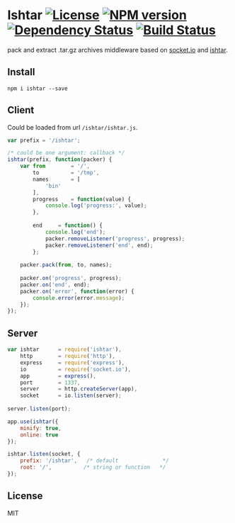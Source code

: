 # Ishtar [![License][LicenseIMGURL]][LicenseURL] [![NPM version][NPMIMGURL]][NPMURL] [![Dependency Status][DependencyStatusIMGURL]][DependencyStatusURL] [![Build Status][BuildStatusIMGURL]][BuildStatusURL]

pack and extract .tar.gz archives middleware based on [socket.io](http://socket.io "Socket.io") and [ishtar](https://github.com/coderaiser/node-jaguar "Jaguar").

## Install

```
npm i ishtar --save
```

## Client

Could be loaded from url `/ishtar/ishtar.js`.

```js
var prefix = '/ishtar';

/* could be one argument: callback */
ishtar(prefix, function(packer) {
    var from        = '/',
        to          = '/tmp',
        names       = [
            'bin'
        ],
        progress    = function(value) {
            console.log('progress:', value);
        },
        
        end     = function() {
            console.log('end');
            packer.removeListener('progress', progress);
            packer.removeListener('end', end);
        };
    
    packer.pack(from, to, names);
    
    packer.on('progress', progress);
    packer.on('end', end);
    packer.on('error', function(error) {
        console.error(error.message);
    });
});

```

## Server

```js
var ishtar      = require('ishtar'),
    http        = require('http'),
    express     = require('express'),
    io          = require('socket.io'),
    app         = express(),
    port        = 1337,
    server      = http.createServer(app),
    socket      = io.listen(server);
    
server.listen(port);

app.use(ishtar({
    minify: true,
    online: true
});

ishtar.listen(socket, {
    prefix: '/ishtar',   /* default              */
    root: '/',          /* string or function   */
});
```

## License

MIT

[NPMIMGURL]:                https://img.shields.io/npm/v/ishtar.svg?style=flat
[BuildStatusIMGURL]:        https://img.shields.io/travis/coderaiser/node-ishtar/master.svg?style=flat
[DependencyStatusIMGURL]:   https://img.shields.io/gemnasium/coderaiser/node-ishtar.svg?style=flat
[LicenseIMGURL]:            https://img.shields.io/badge/license-MIT-317BF9.svg?style=flat
[NPMURL]:                   https://npmjs.org/package/ishtar "npm"
[BuildStatusURL]:           https://travis-ci.org/coderaiser/node-ishtar  "Build Status"
[DependencyStatusURL]:      https://gemnasium.com/coderaiser/node-ishtar "Dependency Status"
[LicenseURL]:               https://tldrlegal.com/license/mit-license "MIT License"


